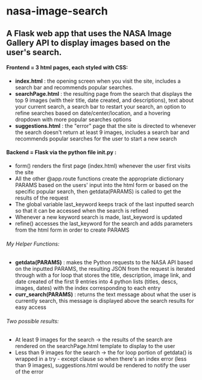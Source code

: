 # nasa-image-search

## A Flask web app that uses the NASA Image Gallery API to display images based on the user's search.

#### Frontend = 3 html pages, each styled with CSS:
* __index.html__ : the opening screen when you visit the site, includes a search bar and recommends popular searches.
* __searchPage.html__ : the resulting page from the search that displays the top 9 images (with their title, date created, and descriptions), text about your current search, a search bar to restart your search, an option to refine searches based on date/center/location, and a hovering dropdown with more popular searches options
* __suggestions.html__ : the "error" page that the site is directed to whenever the search doesn't return at least 9 images, includes a search bar and recommends popular searches for the user to start a new search


#### Backend = Flask via the python file __init__.py :
* form() renders the first page (index.html) whenever the user first visits the site
* All the other @app.route functions create the appropriate dictionary PARAMS based on the users' input into the html form or based on the specific popular search, then getdata(PARAMS) is called to get the results of the request
* The global variable last_keyword keeps track of the last inputted search so that it can be accessed when the search is refined
* Whenever a new keyword search is made, last_keyword is updated
* refine() accesses the last_keyword for the search and adds parameters from the html form in order to create PARAMS</li>

###### My Helper Functions:
* __getdata(PARAMS)__ : makes the Python requests to the NASA API based on the inputted PARAMS, the resulting JSON from the request is iterated through with a for loop that stores the title, description, image link, and date created of the first 9 entries into 4 python lists (titles, descs, images, dates) with the index corresponding to each entry
* __curr_search(PARAMS)__ : returns the text message about what the user is currently search, this message is displayed above the search results for easy access

###### Two possible results:
* At least 9 images for the search -> the results of the search are rendered on the searchPage.html template to display to the user
* Less than 9 images for the search -> the for loop portion of getdata() is wrapped in a try - except clause so when there's an index error (less than 9 images), suggestions.html would be rendered to notify the user of the error
